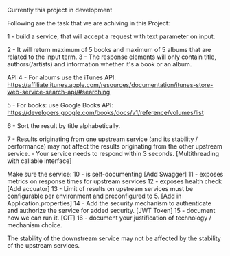 Currently this project in development 

Following are the task that we are achiving in this Project:

1 - build a service, that will accept a request with text parameter on input.

2 - It will return maximum of 5 books and maximum of 5 albums that are related to the input term. 
3 - The response elements will only contain title, authors(/artists) and information whether it's a book or an album.

API
4 - For albums use the iTunes API: https://affiliate.itunes.apple.com/resources/documentation/itunes-store-web-service-search-api/#searching

5 - For books: use Google Books API: https://developers.google.com/books/docs/v1/reference/volumes/list
 
6 - Sort the result by title alphabetically.

7 - Results originating from one upstream service (and its stability / performance) may not affect the results originating from the other upstream service.
	 - Your service needs to respond within 3 seconds. [Multithreading with callable interface]
 
Make sure the service:
10 - is self-documenting [Add Swagger]
11 - exposes metrics on response times for upstream services
12 - exposes health check [Add accuator]
13 - Limit of results on upstream services must be configurable per environment and preconfigured to 5. [Add in Application.properties]
14 - Add the security mechanism to authenticate and authorize the service for added security. [JWT Token]
15 - document how we can run it. [GIT]
16 - document your justification of technology / mechanism choice.


The stability of the downstream service may not be affected by the stability of the upstream services.